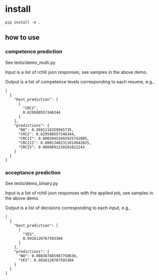 # install

```
pip install -e .
```

## how to use

### competence prediction

See tests/demo_multi.py

Input is a list of rchili json responses, see samples in the above demo.

Output is a list of competence levels corresponding to each resume, e.g., 

```
[
  {
    "best_prediction": [
      [
        "CRCI",
        0.629580557346344
      ]
    ],
    "predictions": {
      "NQ": 0.3691118359565735,
      "CRCI": 0.629580557346344,
      "CRCII": 0.00020453493925742805,
      "CRCIII": 0.00013402311014942825,
      "CRCIV": 0.0009691239101812243
    }
  }
]
```

### acceptance prediction

See tests/demo_binary.py

Input is a list of rchili json responses with the applied job, see samples in the above demo.

Output is a list of decisions corresponding to each input, e.g., 

```
[
  {
    "best_prediction": [
      [
        "YES",
        0.9916120767593384
      ]
    ],
    "predictions": {
      "NO": 0.008387885987758636,
      "YES": 0.9916120767593384
    }
  }
]
```

